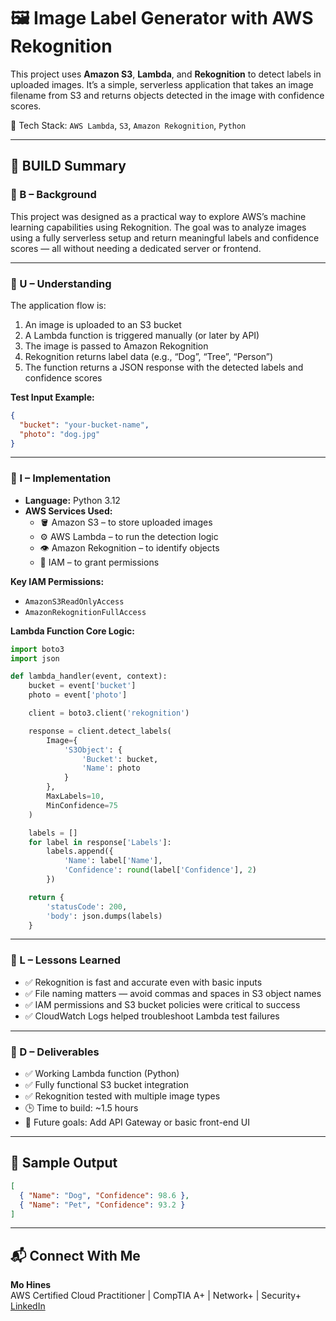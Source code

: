 # 🖼️ Image Label Generator with AWS Rekognition

This project uses **Amazon S3**, **Lambda**, and **Rekognition** to detect labels in uploaded images. It’s a simple, serverless application that takes an image filename from S3 and returns objects detected in the image with confidence scores.

🔗 Tech Stack: `AWS Lambda`, `S3`, `Amazon Rekognition`, `Python`

---

## 🧠 BUILD Summary

### 🔹 B – Background

This project was designed as a practical way to explore AWS’s machine learning capabilities using Rekognition. The goal was to analyze images using a fully serverless setup and return meaningful labels and confidence scores — all without needing a dedicated server or frontend.

---

### 🔹 U – Understanding

The application flow is:

1. An image is uploaded to an S3 bucket  
2. A Lambda function is triggered manually (or later by API)  
3. The image is passed to Amazon Rekognition  
4. Rekognition returns label data (e.g., “Dog”, “Tree”, “Person”)  
5. The function returns a JSON response with the detected labels and confidence scores

**Test Input Example:**

```json
{
  "bucket": "your-bucket-name",
  "photo": "dog.jpg"
}
```

---

### 🔹 I – Implementation

- **Language:** Python 3.12  
- **AWS Services Used:**
  - 🪣 Amazon S3 – to store uploaded images  
  - ⚙️ AWS Lambda – to run the detection logic  
  - 👁️ Amazon Rekognition – to identify objects  
  - 🔐 IAM – to grant permissions

**Key IAM Permissions:**

- `AmazonS3ReadOnlyAccess`  
- `AmazonRekognitionFullAccess`

**Lambda Function Core Logic:**

```python
import boto3
import json

def lambda_handler(event, context):
    bucket = event['bucket']
    photo = event['photo']

    client = boto3.client('rekognition')

    response = client.detect_labels(
        Image={
            'S3Object': {
                'Bucket': bucket,
                'Name': photo
            }
        },
        MaxLabels=10,
        MinConfidence=75
    )

    labels = []
    for label in response['Labels']:
        labels.append({
            'Name': label['Name'],
            'Confidence': round(label['Confidence'], 2)
        })

    return {
        'statusCode': 200,
        'body': json.dumps(labels)
    }
```

---

### 🔹 L – Lessons Learned

- ✅ Rekognition is fast and accurate even with basic inputs  
- ✅ File naming matters — avoid commas and spaces in S3 object names  
- ✅ IAM permissions and S3 bucket policies were critical to success  
- ✅ CloudWatch Logs helped troubleshoot Lambda test failures  

---

### 🔹 D – Deliverables

- ✅ Working Lambda function (Python)  
- ✅ Fully functional S3 bucket integration  
- ✅ Rekognition tested with multiple image types  
- 🕒 Time to build: ~1.5 hours  
- 🔮 Future goals: Add API Gateway or basic front-end UI  

---

## 📸 Sample Output

```json
[
  { "Name": "Dog", "Confidence": 98.6 },
  { "Name": "Pet", "Confidence": 93.2 }
]
```

---

## 📬 Connect With Me

**Mo Hines**  
AWS Certified Cloud Practitioner | CompTIA A+ | Network+ | Security+  
[LinkedIn](https://www.linkedin.com/in/your-link-here)

